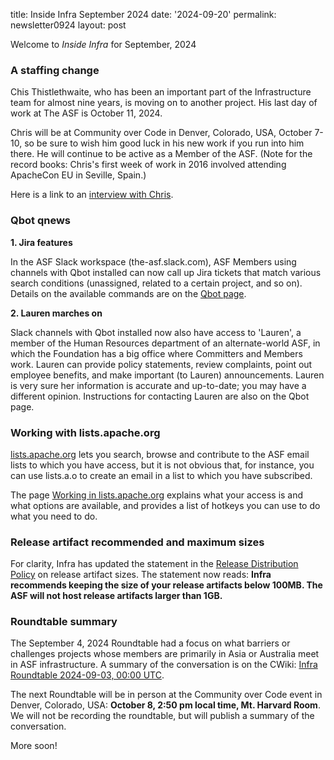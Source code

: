 title: Inside Infra September 2024 
date: '2024-09-20' 
permalink: newsletter0924
layout: post 

Welcome to *Inside Infra* for September, 2024

### A staffing change

Chis Thistlethwaite, who has been an important part of the Infrastructure team for almost nine years, is moving on to another project. His last day of work at The ASF is October 11, 2024.

Chris will be at Community over Code in Denver, Colorado, USA, October 7-10, so be sure to wish him good luck in his new work if you run into him there. He will continue to be active as a Member of the ASF. (Note for the record books: Chris's first week of work in 2016 involved attending ApacheCon EU in Seville, Spain.)

Here is a link to an <a href="https://news.apache.org/foundation/entry/inside-infra-chris-thistlethwaite-part" target="_blank">interview with Chris</a>.


### Qbot qnews

**1. Jira features**

In the ASF Slack workspace (the-asf.slack.com), ASF Members using channels with Qbot installed can now call up Jira tickets that match various search conditions (unassigned, related to a certain project, and so on). Details on the available commands are on the <a href="https://infra.apache.org/qbot.html" target="_blank">Qbot page</a>.


**2. Lauren marches on**

Slack channels with Qbot installed now also have access to 'Lauren', a member of the Human Resources department of an alternate-world ASF, in which the Foundation has a big office where Committers and Members work. Lauren can provide policy statements, review complaints, point out employee benefits, and make important (to Lauren) announcements. Lauren is very sure her information is accurate and up-to-date; you may have a different opinion. Instructions for contacting Lauren are also on the Qbot page.


### Working with lists.apache.org

<a href="https://lists.apache.org/" target="_blank">lists.apache.org</a> lets you search, browse and contribute to the ASF email lists to which you have access, but it is not obvious that, for instance, you can use lists.a.o to create an email in a list to which you have subscribed.

The page [Working in lists.apache.org]([email_lists.html) explains what your access is and what options are available, and provides a list of hotkeys you can use to do what you need to do.


### Release artifact recommended and maximum sizes

For clarity, Infra has updated the statement in the [Release Distribution Policy](release-distribution.html) on release artifact sizes. The statement now reads: **Infra recommends keeping the size of your release artifacts below 100MB. The ASF will not host release artifacts larger than 1GB.**


### Roundtable summary

The September 4, 2024 Roundtable had a focus on what barriers or challenges projects whose members are primarily in Asia or Australia meet in ASF infrastructure. A summary of the conversation is on the CWiki: <a href="https://cwiki.apache.org/confluence/display/INFRA/Infra+Roundtable+2024-09-03%2C+00%3A00+UTC" target="_blank">Infra Roundtable 2024-09-03, 00:00 UTC</a>.

The next Roundtable will be in person at the Community over Code event in Denver, Colorado, USA: **October 8, 2:50 pm local time, Mt. Harvard Room**. We will not be recording the roundtable, but will publish a summary of the conversation.

More soon!
